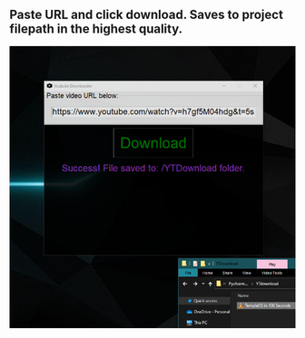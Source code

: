 ## Paste URL and click download. Saves to project filepath in the highest quality.
![](/screenshot/YTdownl.png)
